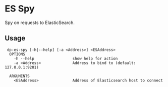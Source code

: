 # ES Spy

Spy on requests to ElasticSearch.

## Usage
	 dp-es-spy [-h|--help] [-a <Address>] <ESAddress> 
	  OPTIONS
		-h --help                 show help for action
		-a <Address>              Address to bind to (default: 127.0.0.1:9201)

	  ARGUMENTS
		<ESAddress>               Address of Elasticsearch host to connect
